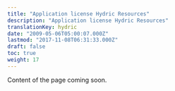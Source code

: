 ```yaml
---
title: "Application license Hydric Resources"
description: "Application license Hydric Resources"
translationKey: hydric
date: "2009-05-06T05:00:07.000Z"
lastmod: "2017-11-08T06:31:33.000Z"
draft: false
toc: true
weight: 17
---
```


Content of the page coming soon.
